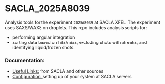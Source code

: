 # SACLA_2025A8039

Analysis tools for the experiment `2025A8039` at SACLA XFEL. The experiment uses SAXS/WAXS on droplets. This repo includes analysis scripts for:
* performing angular integration 
* sorting data based on hits/miss, excluding shots with streaks, and identifying liquid/frozen shots.  

### Documentation:
* [Useful Links:](Documentation/links.md) from SACLA and other sources
* [Configuration: ](Documentation/instructions.md) setting up of your system at SACLA servers

